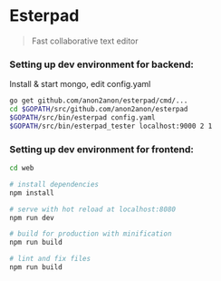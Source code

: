 # Esterpad

> Fast collaborative text editor

### Setting up dev environment for backend:

Install & start mongo, edit config.yaml

```bash
go get github.com/anon2anon/esterpad/cmd/...
cd $GOPATH/src/github.com/anon2anon/esterpad
$GOPATH/src/bin/esterpad config.yaml
$GOPATH/src/bin/esterpad_tester localhost:9000 2 1
```

### Setting up dev environment for frontend:

```bash
cd web

# install dependencies
npm install

# serve with hot reload at localhost:8080
npm run dev

# build for production with minification
npm run build

# lint and fix files
npm run build
```
